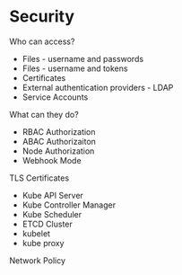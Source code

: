 # Security

Who can access?

* Files - username and passwords
* Files - username and tokens
* Certificates
* External authentication providers - LDAP
* Service Accounts

What can they do?

* RBAC Authorization
* ABAC Authorizaiton
* Node Authorization
* Webhook Mode

TLS Certificates

* Kube API Server
* Kube Controller Manager
* Kube Scheduler
* ETCD Cluster
* kubelet
* kube proxy

Network Policy